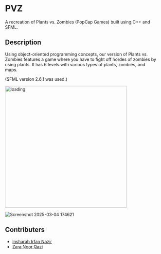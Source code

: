 # PVZ
A recreation of Plants vs. Zombies (PopCap Games) built using C++ and SFML.

## Description
Using object-oriented programming concepts, our version of Plants vs. Zombies features a game where you have to fight off hordes of zombies by using plants. It has 6 levels with various types of plants, zombies, and maps. 

(SFML version 2.6.1 was used.)

<img width="400" alt="loading" src="https://github.com/user-attachments/assets/16f75af0-7f2f-4c42-a576-61d63c516904" />

![Screenshot 2025-03-04 174621](https://github.com/user-attachments/assets/306731c1-ae6b-43d9-b58b-80618558d6c4)



## Contributers
  - <a href=https://github.com/insharahn>Insharah Irfan Nazir</a>
  - <a href=https://github.com/ZaraHEREhehe>Zara Noor Qazi</a>
